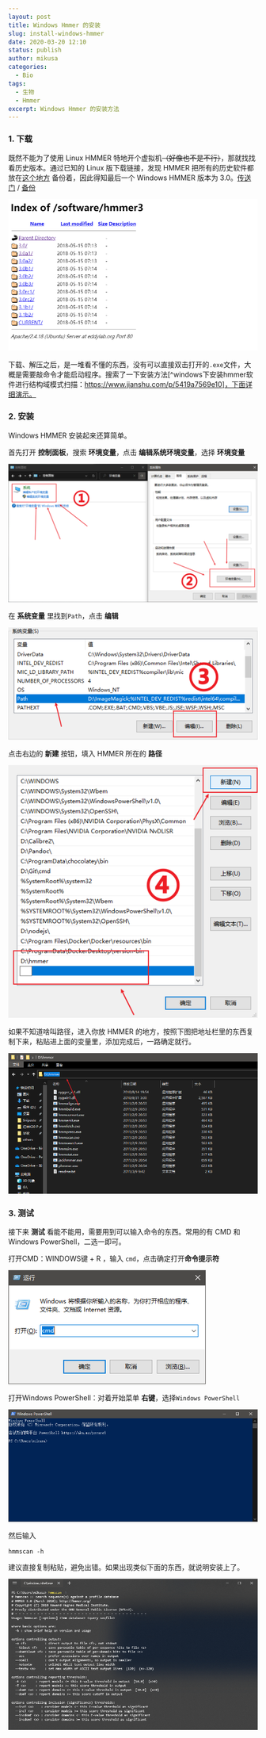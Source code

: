 ```yaml
---
layout: post
title: Windows Hmmer 的安装
slug: install-windows-hmmer
date: 2020-03-20 12:10
status: publish
author: mikusa
categories: 
  - Bio
tags: 
  - 生物
  - Hmmer
excerpt: Windows Hmmer 的安装方法
---
```

### 1. 下载

既然不能为了使用 Linux HMMER 特地开个虚拟机~~（好像也不是不行）~~，那就找找看历史版本。通过已知的 Linux 版下载链接，发现 HMMER 把所有的历史软件都放在[这个地方](http://eddylab.org/software/) 备份着，因此得知最后一个 Windows HMMER 版本为 3.0。[传送门](http://eddylab.org/software/hmmer3/3.0/hmmer-3.0-windows.zip)  / [备份](https://www.lanzous.com/iafa2sf)

![](./images/windows-hmmer-install/image-20200311194211778.png)

下载、解压之后，是一堆看不懂的东西，没有可以直接双击打开的`.exe`文件，大概是需要敲命令才能启动程序。搜索了一下安装方法[^windows下安装hmmer软件进行结构域模式扫描：https://www.jianshu.com/p/5419a7569e10]，下面详细演示。

### 2. 安装

Windows HMMER 安装起来还算简单。

首先打开 **控制面板**，搜索 **环境变量**，点击 **编辑系统环境变量**，选择 **环境变量**

![](./images/windows-hmmer-install/image-20200318180505633.png)



在 **系统变量** 里找到`Path`，点击 **编辑**

![image-20200318182918857](./images/windows-hmmer-install/image-20200318182918857.png#vwid=592&vhei=266)

点击右边的 **新建** 按钮，填入 HMMER 所在的 **路径**

![image-20200318183107408](./images/windows-hmmer-install/image-20200318183107408.png)

如果不知道啥叫路径，进入你放 HMMER 的地方，按照下图把地址栏里的东西复制下来，粘贴进上面的变量里，添加完成后，一路确定就行。

![](./images/windows-hmmer-install/image-20200311220644025.png)

### 3. 测试

接下来 **测试** 看能不能用，需要用到可以输入命令的东西。常用的有 CMD 和 Windows PowerShell，二选一即可。

打开CMD：WINDOWS键 + R ，输入 `cmd`，点击确定打开**命令提示符**

![](./images/windows-hmmer-install/image-20200311221032264.png)

打开Windows PowerShell：对着开始菜单 **右键**，选择`Windows PowerShell`

![](./images/windows-hmmer-install/image-20200311221357201.png)

然后输入

```
hmmscan -h
```

建议直接复制粘贴，避免出错。如果出现类似下面的东西，就说明安装上了。

![图示](./images/windows-hmmer-install/image-20200311221617658.png)
